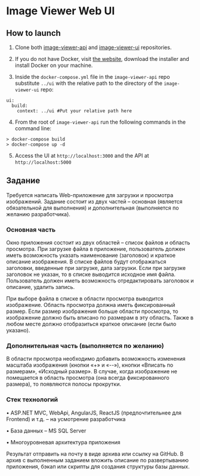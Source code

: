 # Image Viewer Web UI

## How to launch

1. Clone both [image-viewer-api](https://github.com/pavelantropov/image-viewer-api) and [image-viewer-ui](https://github.com/pavelantropov/image-viewer-ui) repositories.

2. If you do not have Docker, visit [the website](https://www.docker.com/), download the installer and install Docker on your machine.

3. Inside the `docker-compose.yml` file in the `image-viewer-api` repo substitute `../ui` with the relative path to the directory of the `image-viewer-ui` repo:

```
ui:
  build:
    context: ../ui #Put your relative path here
```

4. From the root of `image-viewer-api` run the following commands in the command line:

```
> docker-compose build
> docker-compose up -d
```

5. Access the UI at `http://localhost:3000` and the API at `http://localhost:5000`


## Задание

Требуется написать Web-приложение для загрузки и просмотра изображений. Задание состоит из двух частей – основная (является обязательной для выполнения) и дополнительная (выполняется по желанию разработчика).


### Основная часть

Окно приложения состоит из двух областей – список файлов и область просмотра. При загрузке файла в приложение, пользователь должен иметь возможность указать наименование (заголовок) и краткое описание изображения. В списке файлов будут отображаться заголовки, введенные при загрузке, дата загрузки. Если при загрузке заголовок не указан, то в списке выводится исходное имя файла. Пользователь должен иметь возможность отредактировать заголовок и описание, удалить запись.

При выборе файла в списке в области просмотра выводится изображение. Область просмотра должна иметь фиксированный размер. Если размер изображения больше области просмотра, то изображение должно быть вписано по размерам в эту область. Также в любом месте должно отобразиться краткое описание (если было указано).


### Дополнительная часть (выполняется по желанию)

В области просмотра необходимо добавить возможность изменения масштаба изображения (кнопки «+» и «--»), кнопки «Вписать по размерам», «Исходный размер». В случае, когда изображение не помещается в область просмотра (она всегда фиксированного размера), то появляются полосы прокрутки.


### Стек технологий

•	ASP.NET MVC, WebApi, AngularJS, ReactJS (предпочтительнее для Frontend) и т.д. – на усмотрение разработчика

•	База данных – MS SQL Server

•	Многоуровневая архитектура приложения


Результат отправить на почту в виде архива или ссылку на GitHub.
В архив с выполненным заданием вложить описание по развертыванию приложения, бэкап или скрипты для создания структуры базы данных.
